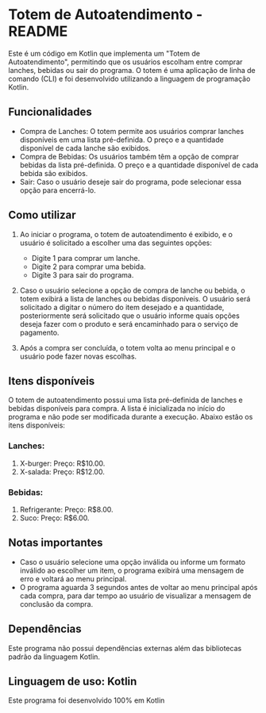 # Totem de Autoatendimento - README

Este é um código em Kotlin que implementa um "Totem de Autoatendimento", permitindo que os usuários escolham entre comprar lanches, bebidas ou sair do programa. O totem é uma aplicação de linha de comando (CLI) e foi desenvolvido utilizando a linguagem de programação Kotlin.

## Funcionalidades

- Compra de Lanches: O totem permite aos usuários comprar lanches disponíveis em uma lista pré-definida. O preço e a quantidade disponível de cada lanche são exibidos.
- Compra de Bebidas: Os usuários também têm a opção de comprar bebidas da lista pré-definida. O preço e a quantidade disponível de cada bebida são exibidos.
- Sair: Caso o usuário deseje sair do programa, pode selecionar essa opção para encerrá-lo.

## Como utilizar

1. Ao iniciar o programa, o totem de autoatendimento é exibido, e o usuário é solicitado a escolher uma das seguintes opções:
    - Digite 1 para comprar um lanche.
    - Digite 2 para comprar uma bebida.
    - Digite 3 para sair do programa.

2. Caso o usuário selecione a opção de compra de lanche ou bebida, o totem exibirá a lista de lanches ou bebidas disponíveis. O usuário será solicitado a digitar o número do item desejado e a quantidade, posteriormente será solicitado que o usuário informe quais opções deseja fazer com o produto e será encaminhado para o serviço de pagamento.

3. Após a compra ser concluída, o totem volta ao menu principal e o usuário pode fazer novas escolhas.

## Itens disponíveis

O totem de autoatendimento possui uma lista pré-definida de lanches e bebidas disponíveis para compra. A lista é inicializada no início do programa e não pode ser modificada durante a execução. Abaixo estão os itens disponíveis:

### Lanches:
1. X-burger: Preço: R$10.00.
2. X-salada: Preço: R$12.00.

### Bebidas:
1. Refrigerante: Preço: R$8.00.
2. Suco: Preço: R$6.00.

## Notas importantes

- Caso o usuário selecione uma opção inválida ou informe um formato inválido ao escolher um item, o programa exibirá uma mensagem de erro e voltará ao menu principal.
- O programa aguarda 3 segundos antes de voltar ao menu principal após cada compra, para dar tempo ao usuário de visualizar a mensagem de conclusão da compra.

## Dependências

Este programa não possui dependências externas além das bibliotecas padrão da linguagem Kotlin.

## Linguagem de uso: Kotlin

Este programa foi desenvolvido 100% em Kotlin 